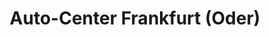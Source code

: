 ---
title: "Auto-Center Frankfurt (Oder)"
url: /frankfurt-oder/auto-center-frankfurt-oder/
shop: Autohaus
---